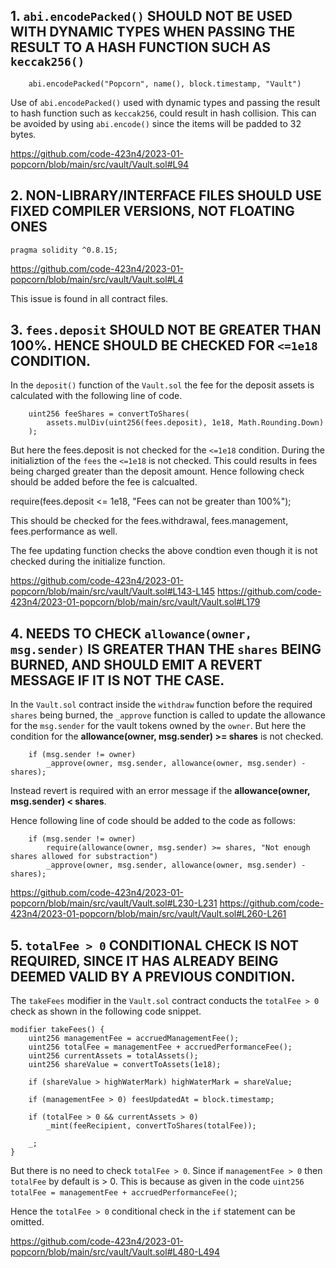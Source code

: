 ## 1. `abi.encodePacked()` SHOULD NOT BE USED WITH DYNAMIC TYPES WHEN PASSING THE RESULT TO A HASH FUNCTION SUCH AS `keccak256()`

        abi.encodePacked("Popcorn", name(), block.timestamp, "Vault")

Use of `abi.encodePacked()` used with dynamic types and passing the result to hash function such as `keccak256`, could result in hash collision.
This can be avoided by using `abi.encode()` since the items will be padded to 32 bytes.

https://github.com/code-423n4/2023-01-popcorn/blob/main/src/vault/Vault.sol#L94						

## 2. NON-LIBRARY/INTERFACE FILES SHOULD USE FIXED COMPILER VERSIONS, NOT FLOATING ONES

	pragma solidity ^0.8.15;

https://github.com/code-423n4/2023-01-popcorn/blob/main/src/vault/Vault.sol#L4

This issue is found in all contract files.

## 3. `fees.deposit` SHOULD NOT BE GREATER THAN 100%. HENCE SHOULD BE CHECKED FOR `<=1e18` CONDITION.

In the `deposit()` function of the `Vault.sol` the fee for the deposit assets is calculated with the following line of code.

        uint256 feeShares = convertToShares(
            assets.mulDiv(uint256(fees.deposit), 1e18, Math.Rounding.Down)
        );
		
But here the fees.deposit is not checked for the `<=1e18` condition. During the initializtion of the `fees` the `<=1e18` is not checked. This could results in fees being charged greater than the deposit amount.
Hence following check should be added before the fee is calcualted. 

require(fees.deposit <= 1e18, "Fees can not be greater than 100%");

This should be checked for the fees.withdrawal, fees.management, fees.performance as well.

The fee updating function checks the above condtion even though it is not checked during the initialize function.

https://github.com/code-423n4/2023-01-popcorn/blob/main/src/vault/Vault.sol#L143-L145
https://github.com/code-423n4/2023-01-popcorn/blob/main/src/vault/Vault.sol#L179

## 4. NEEDS TO CHECK `allowance(owner, msg.sender)` IS GREATER THAN THE `shares` BEING BURNED, AND SHOULD EMIT A REVERT MESSAGE IF IT IS NOT THE CASE.

In the `Vault.sol` contract inside the `withdraw` function before the required `shares` being burned, the `_approve` function is called to update the allowance for the `msg.sender` for the vault tokens owned by the `owner`.
But here the condition for the **allowance(owner, msg.sender) >= shares** is not checked.

        if (msg.sender != owner)
            _approve(owner, msg.sender, allowance(owner, msg.sender) - shares);
			
Instead revert is required with an error message if the **allowance(owner, msg.sender) < shares**.

Hence following line of code should be added to the code as follows:

        if (msg.sender != owner)
			require(allowance(owner, msg.sender) >= shares, "Not enough shares allowed for substraction")
            _approve(owner, msg.sender, allowance(owner, msg.sender) - shares);

https://github.com/code-423n4/2023-01-popcorn/blob/main/src/vault/Vault.sol#L230-L231
https://github.com/code-423n4/2023-01-popcorn/blob/main/src/vault/Vault.sol#L260-L261

## 5. `totalFee > 0` CONDITIONAL CHECK IS NOT REQUIRED, SINCE IT HAS ALREADY BEING DEEMED VALID BY A PREVIOUS CONDITION.

The `takeFees` modifier in the `Vault.sol` contract conducts the `totalFee > 0` check as shown in the following code snippet.

    modifier takeFees() {
        uint256 managementFee = accruedManagementFee();
        uint256 totalFee = managementFee + accruedPerformanceFee();
        uint256 currentAssets = totalAssets();
        uint256 shareValue = convertToAssets(1e18);

        if (shareValue > highWaterMark) highWaterMark = shareValue;

        if (managementFee > 0) feesUpdatedAt = block.timestamp;

        if (totalFee > 0 && currentAssets > 0)
            _mint(feeRecipient, convertToShares(totalFee));

        _;
    }

But there is no need to check `totalFee > 0`. Since if `managementFee > 0` then `totalFee` by default is > 0.
This is because as given in the code `uint256 totalFee = managementFee + accruedPerformanceFee()`;

Hence the `totalFee > 0` conditional check in the `if` statement can be omitted.

https://github.com/code-423n4/2023-01-popcorn/blob/main/src/vault/Vault.sol#L480-L494